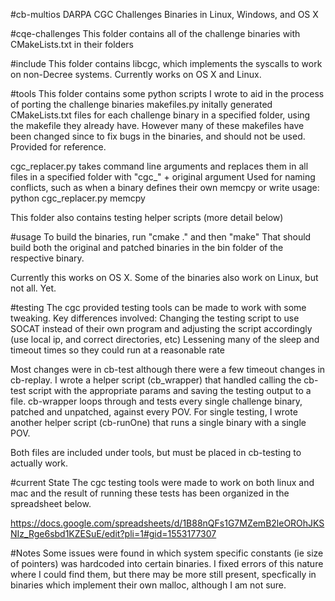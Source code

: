 #cb-multios
DARPA CGC Challenges Binaries in Linux, Windows, and OS X

#cqe-challenges 
This folder contains all of the challenge binaries with CMakeLists.txt in their folders

#include
This folder contains libcgc, which implements the syscalls to work on non-Decree systems. Currently works on OS X and Linux. 

#tools
This folder contains some python scripts I wrote to aid in the process of porting the challenge binaries
makefiles.py initally generated CMakeLists.txt files for each challenge binary in a specified folder, using the makefile they already have. However many of these makefiles have been changed since to fix bugs in the binaries, and should not be used. Provided for reference. 

cgc_replacer.py takes command line arguments and replaces them in all files in a specified folder with "cgc_" + original argument
Used for naming conflicts, such as when a binary defines their own memcpy or write
usage: python cgc_replacer.py memcpy 

This folder also contains testing helper scripts (more detail below)

#usage
To build the binaries, run "cmake ." and then "make" 
That should build both the original and patched binaries in the bin folder of the respective binary. 

Currently this works on OS X. Some of the binaries also work on Linux, but not all. Yet. 

#testing
The cgc provided testing tools can be made to work with some tweaking. 
Key differences involved:
	Changing the testing script to use SOCAT instead of their own program and adjusting the script accordingly (use local ip, and correct directories, etc)
	Lessening many of the sleep and timeout times so they could run at a reasonable rate

Most changes were in cb-test although there were a few timeout changes in cb-replay. 
I wrote a helper script (cb_wrapper) that handled calling the cb-test script with the appropriate params and saving the testing output to a file. cb-wrapper loops through and tests every single challenge binary, patched and unpatched, against every POV. 
For single testing, I wrote another helper script (cb-runOne) that runs a single binary with a single POV. 

Both files are included under tools, but must be placed in cb-testing to actually work. 

#current State
The cgc testing tools were made to work on both linux and mac and the result of running these tests has been organized in the spreadsheet below. 

https://docs.google.com/spreadsheets/d/1B88nQFs1G7MZemB2leOROhJKSNIz_Rge6sbd1KZESuE/edit?pli=1#gid=1553177307

#Notes
Some issues were found in which system specific constants (ie size of pointers) was hardcoded into certain binaries. I fixed errors of this nature where I could find them, but there may be more still present, specfically in binaries which implement their own malloc, although I am not sure.

